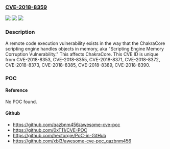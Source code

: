 ### [CVE-2018-8359](https://cve.mitre.org/cgi-bin/cvename.cgi?name=CVE-2018-8359)
![](https://img.shields.io/static/v1?label=Product&message=ChakraCore&color=blue)
![](https://img.shields.io/static/v1?label=Version&message=n%2Fa&color=blue)
![](https://img.shields.io/static/v1?label=Vulnerability&message=Remote%20Code%20Execution&color=brighgreen)

### Description

A remote code execution vulnerability exists in the way that the ChakraCore scripting engine handles objects in memory, aka "Scripting Engine Memory Corruption Vulnerability." This affects ChakraCore. This CVE ID is unique from CVE-2018-8353, CVE-2018-8355, CVE-2018-8371, CVE-2018-8372, CVE-2018-8373, CVE-2018-8385, CVE-2018-8389, CVE-2018-8390.

### POC

#### Reference
No POC found.

#### Github
- https://github.com/qazbnm456/awesome-cve-poc
- https://github.com/0xT11/CVE-POC
- https://github.com/hectorgie/PoC-in-GitHub
- https://github.com/xbl3/awesome-cve-poc_qazbnm456

